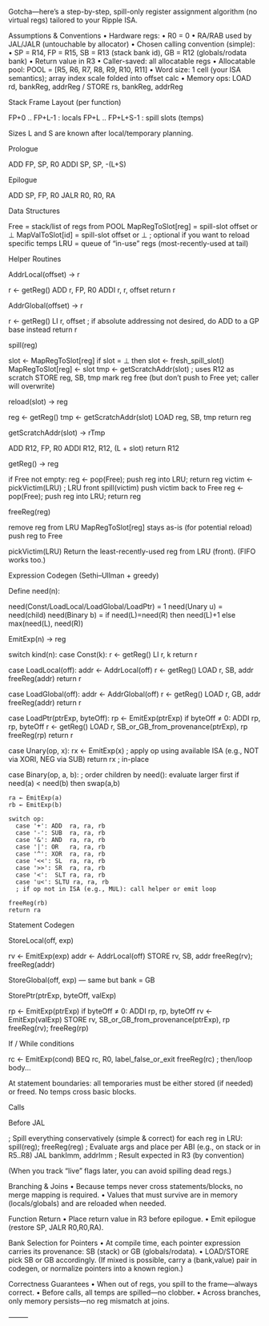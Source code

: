 Gotcha—here’s a step-by-step, spill-only register assignment algorithm (no virtual regs) tailored to your Ripple ISA.

Assumptions & Conventions
•	Hardware regs:
•	R0 = 0
•	RA/RAB used by JAL/JALR (untouchable by allocator)
•	Chosen calling convention (simple):
•	SP = R14, FP = R15, SB = R13 (stack bank id), GB = R12 (globals/rodata bank)
•	Return value in R3
•	Caller-saved: all allocatable regs
•	Allocatable pool: POOL = [R5, R6, R7, R8, R9, R10, R11]
•	Word size: 1 cell (your ISA semantics); array index scale folded into offset calc
•	Memory ops: LOAD rd, bankReg, addrReg / STORE rs, bankReg, addrReg

Stack Frame Layout (per function)

FP+0   .. FP+L-1     : locals
FP+L   .. FP+L+S-1   : spill slots (temps)

Sizes L and S are known after local/temporary planning.

Prologue

ADD   FP, SP, R0
ADDI  SP, SP, -(L+S)

Epilogue

ADD   SP, FP, R0
JALR  R0, R0, RA

Data Structures

Free = stack/list of regs from POOL
MapRegToSlot[reg] = spill-slot offset or ⊥
MapValToSlot[id]  = spill-slot offset or ⊥   ; optional if you want to reload specific temps
LRU = queue of “in-use” regs (most-recently-used at tail)

Helper Routines

AddrLocal(offset) → r

r ← getReg()
ADD   r, FP, R0
ADDI  r, r, offset
return r

AddrGlobal(offset) → r

r ← getReg()
LI    r, offset
; if absolute addressing not desired, do ADD to a GP base instead
return r

spill(reg)

slot ← MapRegToSlot[reg]
if slot = ⊥ then
slot ← fresh_spill_slot()
MapRegToSlot[reg] ← slot
tmp ← getScratchAddr(slot)       ; uses R12 as scratch
STORE reg, SB, tmp
mark reg free (but don’t push to Free yet; caller will overwrite)

reload(slot) → reg

reg ← getReg()
tmp ← getScratchAddr(slot)
LOAD reg, SB, tmp
return reg

getScratchAddr(slot) → rTmp

ADD  R12, FP, R0
ADDI R12, R12, (L + slot)
return R12

getReg() → reg

if Free not empty: reg ← pop(Free); push reg into LRU; return reg
victim ← pickVictim(LRU)         ; LRU front
spill(victim)
push victim back to Free
reg ← pop(Free); push reg into LRU; return reg

freeReg(reg)

remove reg from LRU
MapRegToSlot[reg] stays as-is (for potential reload)
push reg to Free

pickVictim(LRU)
Return the least-recently-used reg from LRU (front). (FIFO works too.)

Expression Codegen (Sethi–Ullman + greedy)

Define need(n):

need(Const/LoadLocal/LoadGlobal/LoadPtr) = 1
need(Unary u)  = need(child)
need(Binary b) =
if need(L)=need(R) then need(L)+1 else max(need(L), need(R))

EmitExp(n) → reg

switch kind(n):
case Const(k):
r ← getReg()
LI r, k
return r

case LoadLocal(off):
addr ← AddrLocal(off)
r ← getReg()
LOAD r, SB, addr
freeReg(addr)
return r

case LoadGlobal(off):
addr ← AddrGlobal(off)
r ← getReg()
LOAD r, GB, addr
freeReg(addr)
return r

case LoadPtr(ptrExp, byteOff):
rp ← EmitExp(ptrExp)
if byteOff ≠ 0: ADDI rp, rp, byteOff
r ← getReg()
LOAD r, SB_or_GB_from_provenance(ptrExp), rp
freeReg(rp)
return r

case Unary(op, x):
rx ← EmitExp(x)
; apply op using available ISA (e.g., NOT via XORI, NEG via SUB)
return rx                   ; in-place

case Binary(op, a, b):
; order children by need(): evaluate larger first
if need(a) < need(b) then swap(a,b)

    ra ← EmitExp(a)
    rb ← EmitExp(b)

    switch op:
      case '+': ADD  ra, ra, rb
      case '-': SUB  ra, ra, rb
      case '&': AND  ra, ra, rb
      case '|': OR   ra, ra, rb
      case '^': XOR  ra, ra, rb
      case '<<': SL  ra, ra, rb
      case '>>': SR  ra, ra, rb
      case '<':  SLT ra, ra, rb
      case 'u<': SLTU ra, ra, rb
      ; if op not in ISA (e.g., MUL): call helper or emit loop

    freeReg(rb)
    return ra

Statement Codegen

StoreLocal(off, exp)

rv   ← EmitExp(exp)
addr ← AddrLocal(off)
STORE rv, SB, addr
freeReg(rv); freeReg(addr)

StoreGlobal(off, exp) — same but bank = GB

StorePtr(ptrExp, byteOff, valExp)

rp ← EmitExp(ptrExp)
if byteOff ≠ 0: ADDI rp, rp, byteOff
rv ← EmitExp(valExp)
STORE rv, SB_or_GB_from_provenance(ptrExp), rp
freeReg(rv); freeReg(rp)

If / While conditions

rc ← EmitExp(cond)
BEQ rc, R0, label_false_or_exit
freeReg(rc)
; then/loop body...

At statement boundaries: all temporaries must be either stored (if needed) or freed. No temps cross basic blocks.

Calls

Before JAL

; Spill everything conservatively (simple & correct)
for each reg in LRU: spill(reg); freeReg(reg)
; Evaluate args and place per ABI (e.g., on stack or in R5..R8)
JAL bankImm, addrImm
; Result expected in R3 (by convention)

(When you track “live” flags later, you can avoid spilling dead regs.)

Branching & Joins
•	Because temps never cross statements/blocks, no merge mapping is required.
•	Values that must survive are in memory (locals/globals) and are reloaded when needed.

Function Return
•	Place return value in R3 before epilogue.
•	Emit epilogue (restore SP, JALR R0,R0,RA).

Bank Selection for Pointers
•	At compile time, each pointer expression carries its provenance: SB (stack) or GB (globals/rodata).
•	LOAD/STORE pick SB or GB accordingly. (If mixed is possible, carry a (bank,value) pair in codegen, or normalize pointers into a known region.)

Correctness Guarantees
•	When out of regs, you spill to the frame—always correct.
•	Before calls, all temps are spilled—no clobber.
•	Across branches, only memory persists—no reg mismatch at joins.

⸻
